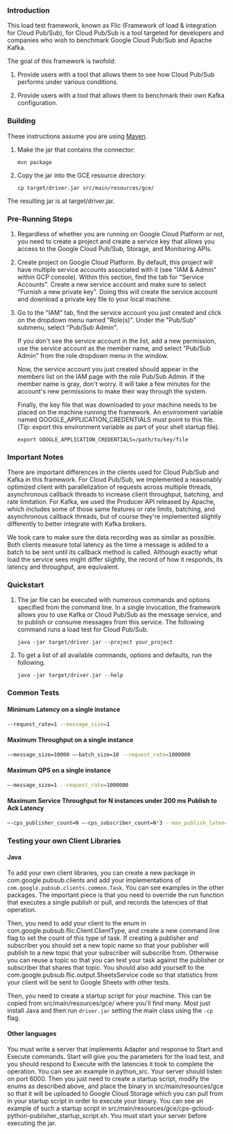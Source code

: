 ### Introduction

This load test framework, known as Flic (Framework of load & integration for
Cloud Pub/Sub), for Cloud Pub/Sub is a tool targeted for developers and
companies who wish to benchmark Google Cloud Pub/Sub and Apache Kafka.

The goal of this framework is twofold:

1.  Provide users with a tool that allows them to see how Cloud Pub/Sub performs
    under various conditions.

2.  Provide users with a tool that allows them to benchmark their own Kafka
    configuration.

### Building

These instructions assume you are using [Maven](https://maven.apache.org/).

1.  Make the jar that contains the connector:

    `mvn package`

2. Copy the jar into the GCE resource directory:

    `cp target/driver.jar src/main/resources/gce/`

The resulting jar is at target/driver.jar.

### Pre-Running Steps

1.  Regardless of whether you are running on Google Cloud Platform or not, you
    need to create a project and create a service key that allows you access to
    the Google Cloud Pub/Sub, Storage, and Monitoring APIs.

2.  Create project on Google Cloud Platform. By default, this project will have
    multiple service accounts associated with it (see "IAM & Admin" within GCP
    console). Within this section, find the tab for "Service Accounts". Create a
    new service account and make sure to select "Furnish a new private key".
    Doing this will create the service account and download a private key file
    to your local machine.

3.  Go to the "IAM" tab, find the service account you just created and click on
    the dropdown menu named "Role(s)". Under the "Pub/Sub" submenu, select
    "Pub/Sub Admin".

    If you don't see the service account in the list, add a new permission, use
    the service account as the member name, and select "Pub/Sub Admin" from the
    role dropdown menu in the window.

    Now, the service account you just created should appear in the members list
    on the IAM page with the role Pub/Sub Admin. If the member name is gray,
    don't worry. It will take a few minutes for the account's new permissions to
    make their way through the system.

    Finally, the key file that was downloaded to your machine
    needs to be placed on the machine running the framework. An environment
    variable named GOOGLE_APPLICATION_CREDENTIALS must point to this file. (Tip:
    export this environment variable as part of your shell startup file).

    `export GOOGLE_APPLICATION_CREDENTIALS=/path/to/key/file`

### Important Notes

There are important differences in the clients used for Cloud Pub/Sub and Kafka
in this framework. For Cloud Pub/Sub, we implemented a reasonably optimized
client with parallelization of requests across multiple threads, asynchronous
callback threads to increase client throughput, batching, and rate limitation.
For Kafka, we used the Producer API released by Apache, which includes some of
those same features or rate limits, batching, and asynchronous callback threads,
but of course they're implemented slightly differently to better integrate with
Kafka brokers.

We took care to make sure the data recording was as similar as possible. Both clients
measure total latency as the time a message is added to a batch to be sent until its
callback method is called. Although exactly what load the service sees might differ
slightly, the record of how it responds, its latency and throughput, are equivalent.

### Quickstart

1.  The jar file can be executed with numerous commands and options specified
    from the command line. In a single invocation, the framework allows you to
    use Kafka or Cloud Pub/Sub as the message service, and to publish or consume
    messages from this service. The following command runs a load test for Cloud
    Pub/Sub.

    `java -jar target/driver.jar --project your_project`

2.  To get a list of all available commands, options and defaults, run the
    following.

    `java -jar target/driver.jar --help`

### Common Tests

#### Minimum Latency on a single instance

```bash
--request_rate=1 --message_size=1
```

#### Maximum Throughput on a single instance

```bash
-—message_size=10000 —-batch_size=10 --request_rate=1000000
```

#### Maximum QPS on a single instance

```bash
—-message_size=1 --request_rate=1000000
```

#### Maximum Service Throughput for N instances under 200 ms Publish to Ack Latency

```bash
—-cps_publisher_count=N —-cps_subscriber_count=N*3 --max_publish_latency_test=true --max_publish_latency_millis=200 --request_rate=100
```

### Testing your own Client Libraries

#### Java 
To add your own client libraries, you can create a new package in com.google.pubsub.clients and add your implementations of `com.google.pubsub.clients.common.Task`. You can see examples in the other packages. The important piece is that you need to override the run function that executes a single publish or pull, and records the latencies of that operation.

Then, you need to add your client to the enum in com.google.pubsub.flic.Client.ClientType, and create a new command line flag to set the count of this type of task. If creating a publisher and subscriber you should set a new topic name so that your publisher will publish to a new topic that your subscriber will subscribe from. Otherwise you can reuse a topic so that you can test your task against the publisher or subscriber that shares that topic.  You should also add yourself to the com.google.pubsub.flic.output.SheetsService code so that statistics from your client will be sent to Google Sheets with other tests.

Then, you need to create a startup script for your machine. This can be copied from src/main/resources/gce/ where you'll find many. Most just install Java and then run `driver.jar` setting the main class using the `-cp` flag.

#### Other languages

You must write a server that implements Adapter and response to Start and Execute commands. Start will give you the parameters for the load test, and you should respond to Execute with the latencies it took to complete the operation. You can see an example in python_src. Your server should listen on port 6000. Then you just need to create a startup script, modify the enums as described above, and place the binary in src/main/resources/gce so that it will be uploaded to Google Cloud Storage which you can pull from in your startup script in order to execute your binary. You can see an example of such a startup script in src/main/resources/gce/cps-gcloud-python-publisher_startup_script.sh. You must start your server before executing the jar.
